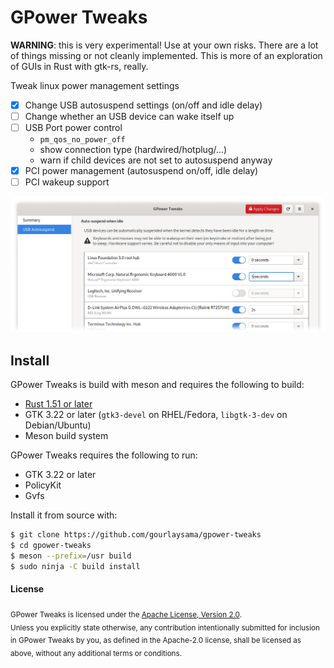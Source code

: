 # GPower Tweaks

**WARNING**: this is very experimental! Use at your own risks. There are a lot of things missing or not cleanly implemented. This is more of an exploration of GUIs in Rust with gtk-rs, really.

Tweak linux power management settings

- [x] Change USB autosuspend settings (on/off and idle delay)
- [ ] Change whether an USB device can wake itself up
- [ ] USB Port power control
  - `pm_qos_no_power_off`
  - show connection type (hardwired/hotplug/...)
  - warn if child devices are not set to autosuspend anyway
- [x] PCI power management (autosuspend on/off, idle delay)
- [ ] PCI wakeup support

![example screenshot](doc/readme_screenshot.png)

## Install

GPower Tweaks is build with meson and requires the following to build:

- [Rust 1.51 or later][1]
- GTK 3.22 or later  (`gtk3-devel` on RHEL/Fedora, `libgtk-3-dev` on Debian/Ubuntu)
- Meson build system

GPower Tweaks requires the following to run:

- GTK 3.22 or later
- PolicyKit
- Gvfs

Install it from source with:

```sh
$ git clone https://github.com/gourlaysama/gpower-tweaks
$ cd gpower-tweaks
$ meson --prefix=/usr build
$ sudo ninja -C build install
```

#### License

<sub>
GPower Tweaks is licensed under the <a href="LICENSE">Apache License, Version 2.0</a>.
</sub>

<br>

<sub>
Unless you explicitly state otherwise, any contribution intentionally submitted
for inclusion in GPower Tweaks by you, as defined in the Apache-2.0 license, shall be
licensed as above, without any additional terms or conditions.
</sub>

[1]: https://www.rust-lang.org/tools/install